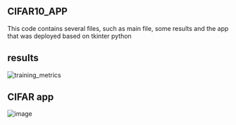 ## CIFAR10_APP
This code contains several files, such as main file, some results and the app that was deployed based on tkinter python



## results
![training_metrics](https://github.com/user-attachments/assets/00a4d5dc-638c-47ab-b6e9-fd2cd3ddd155)

## CIFAR app
![image](https://github.com/user-attachments/assets/26e26860-8e3c-4a52-97ab-69c3689c1099)
